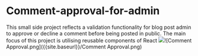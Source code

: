 # Comment-approval-for-admin
This small side project reflects a validation functionality for blog post admin to approve or decline a comment before being posted in public. The main focus of this project is utilising reusable components of React
![]({{site.baseurl}}//Comment%20Approval.png)![Comment Approval.png]({{site.baseurl}}/Comment Approval.png)
